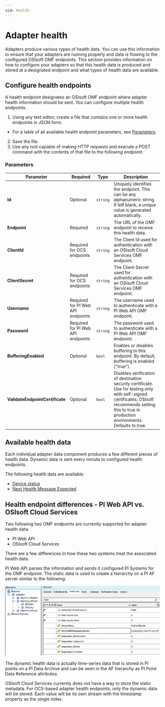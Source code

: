 ```yaml
---
uid: Health
---
```


# Adapter health

Adapters produce various types of health data. You can use this information to ensure that your adapters are running properly and data is flowing to the configured OSIsoft OMF endpoints. This section provides information on how to configure your adapters so that this health data is produced and stored at a designated endpoint and what types of health data are available.

## Configure health endpoints

A health endpoint designates an OSIsoft OMF endpoint where adapter health information should be sent. You can configure multiple health endpoints. 

1. Using any text editor, create a file that contains one or more health endpoints in JSON form.
  - For a table of all available health endpoint parameters, see [Parameters](#parameters).
2. Save the file.
3. Use any tool capable of making HTTP requests and execute a POST command with the contents of that file to the following endpoint: `

### Parameters

| Parameter                       | Required                            | Type      | Description                                        |
|---------------------------------|-------------------------------------|-----------|----------------------------------------------------|
| **Id**                          | Optional                            | `string`    | Uniquely identifies the endpoint. This can be any alphanumeric string. If left blank, a unique value is generated automatically. |
| **Endpoint**                    | Required                            | `string`    | The URL of the OMF endpoint to receive this health data. |
| **ClientId**                    | Required for OCS endpoints          | `string`    | The Client Id used for authentication with an OSIsoft Cloud Services OMF endpoint. |
| **ClientSecret**                | Required for OCS endpoints          | `string`    | The Client Secret used for authentication with an OSIsoft Cloud Services OMF endpoint. |
| **Username**                    | Required for PI Web API endpoints   | `string`    | The username used to authenticate with a PI Web API OMF endpoint. |
| **Password**                    | Required for PI Web API endpoints   | `string`    | The password used to authenticate with a PI Web API OMF endpoint. |
| **BufferingEnabled**            | Optional                            | `bool`      | Enables or disables buffering to this endpoint. By default, buffering is enabled ("true"). |
| **ValidateEndpointCertificate** | Optional                            | `bool`      | Disables verification of destination security certificate. Use for testing only with self-signed certificates; OSIsoft recommends setting this to true in production environments. Defaults to true. |

## Available health data
Each individual adapter data component produces a few different pieces of health data. Dynamic data is sent every minute to configured health endpoints.

The following health data are available:
- [Device status](xref:DeviceStatus)
- [Next Health Message Expected](xref:NextHealthMessageExpected)

## Health endpoint differences - PI Web API vs. OSIsoft Cloud Services

Two following two OMF endpoints are currently supported for adapter health data:

- PI Web API 
- OSIsoft Cloud Services

There are a few differences in how these two systems treat the associated health data. 

PI Web API parses the information and sends it configured PI Systems for the OMF endpoint. The static data is used to create a hierarchy on a PI AF server similar to the following:

![AdapterHealthAFHierarchy](AdapterHealthAFHierarchy.png)

The dynamic health data is actually time-series data that is stored in PI points on a PI Data Archive and can be seen in the AF hierarchy as PI Point Data Reference attributes.

OSIsoft Cloud Services currently does not have a way to store the static metadata. For OCS-based adapter health endpoints, only the dynamic data will be stored. Each value will be its own stream with the timestamp property as the single index.
